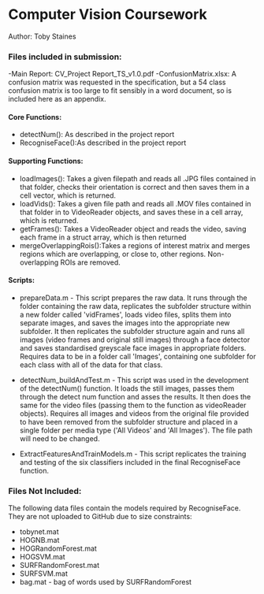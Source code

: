 # Computer Vision Coursework
Author: Toby Staines

### Files included in submission:

-Main Report: CV_Project Report_TS_v1.0.pdf
-ConfusionMatrix.xlsx: A confusion matrix was requested in the specification, but a 54 class confusion matrix is too large to fit sensibly in a word document, so is included here as an appendix.

#### Core Functions:
- detectNum(): As described in the project report
- RecogniseFace():As described in the project report


#### Supporting Functions:
- loadImages(): Takes a given filepath and reads all .JPG files contained in that folder, checks their orientation is correct and then saves them in a cell vector, which is returned.
- loadVids():   Takes a given file path and reads all .MOV files contained in that folder in to VideoReader objects, and saves these in a cell array, which is returned.
- getFrames():  Takes a VideoReader object and reads the video, saving each frame in a struct array, which is then returned
- mergeOverlappingRois():Takes a regions of interest matrix and merges regions which are overlapping, or close to, other regions. Non-overlapping ROIs are removed.

#### Scripts:
- prepareData.m - This script prepares the raw data. It runs through the folder containing the raw data, replicates the subfolder structure within a new folder called 'vidFrames', loads video files, splits them into separate images, and saves the images into the appropriate new subfolder. It then replicates the subfolder structure again and runs all images (video frames and original still images) through a face detector and saves standardised greyscale face images in appropriate folders. Requires data to be in a folder call 'Images', containing one subfolder for each class with all of the data for that class.

- detectNum_buildAndTest.m - This script was used in the development of the detectNum() function. It loads the still images, passes them through the detect num function and asses the results. It then does the same for the video files (passing them to the function as videoReader objects). Requires all images and videos from the original file provided to have been removed from the subfolder structure and placed in a single folder per media type ('All Videos' and 'All Images'). The file path will need to be changed.

- ExtractFeaturesAndTrainModels.m - This script replicates the training and testing of the six classifiers included in the final RecogniseFace function.

### Files Not Included:
The following data files contain the models required by RecogniseFace. They are not uploaded to GitHub due to size constraints:
- tobynet.mat         
- HOGNB.mat    
- HOGRandomForest.mat 
- HOGSVM.mat
- SURFRandomForest.mat  
- SURFSVM.mat
- bag.mat - bag of words used by SURFRandomForest           
